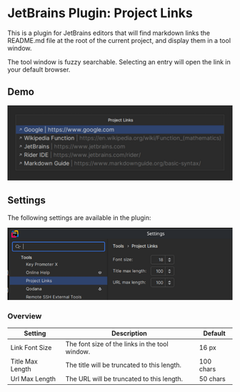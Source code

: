 # JetBrains Plugin: Project Links

This is a plugin for JetBrains editors that will find markdown links the README.md file at the root of the current project, and display them in a tool window.

The tool window is fuzzy searchable. Selecting an entry will open the link in your default browser.

## Demo

![image](resources/Demo.png)

## Settings

The following settings are available in the plugin:

![image](resources/Settings.png)

### Overview

| Setting          | Description                                    | Default   |
|------------------|------------------------------------------------|-----------|
| Link Font Size   | The font size of the links in the tool window. | 16  px    |
| Title Max Length | The title will be truncated to this length.    | 100 chars |
| Url Max Length   | The URL will be truncated to this length.      | 50  chars |
